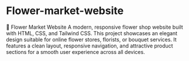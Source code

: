 # Flower-market-website
🌸 Flower Market Website A modern, responsive flower shop website built with HTML, CSS, and Tailwind CSS. This project showcases an elegant design suitable for online flower stores, florists, or bouquet services. It features a clean layout, responsive navigation, and attractive product sections for a smooth user experience across all devices.
